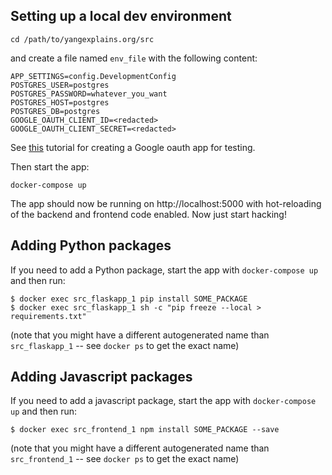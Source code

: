 ## Setting up a local dev environment

```
cd /path/to/yangexplains.org/src
```

and create a file named `env_file` with the following content:

```
APP_SETTINGS=config.DevelopmentConfig
POSTGRES_USER=postgres
POSTGRES_PASSWORD=whatever_you_want
POSTGRES_HOST=postgres
POSTGRES_DB=postgres
GOOGLE_OAUTH_CLIENT_ID=<redacted>
GOOGLE_OAUTH_CLIENT_SECRET=<redacted>
```

See
[this](https://realpython.com/flask-google-login/#creating-a-google-client)
tutorial for creating a Google oauth app for testing.

Then start the app:

```
docker-compose up
```

The app should now be running on http://localhost:5000 with hot-reloading
of the backend and frontend code enabled.  Now just start hacking!

## Adding Python packages

If you need to add a Python package, start the app with `docker-compose up`
and then run:

```
$ docker exec src_flaskapp_1 pip install SOME_PACKAGE
$ docker exec src_flaskapp_1 sh -c "pip freeze --local > requirements.txt"
```

(note that you might have a different autogenerated name than
`src_flaskapp_1` -- see `docker ps` to get the exact name)

## Adding Javascript packages

If you need to add a javascript package, start the app with `docker-compose
up` and then run:

```
$ docker exec src_frontend_1 npm install SOME_PACKAGE --save
```

(note that you might have a different autogenerated name than
`src_frontend_1` -- see `docker ps` to get the exact name)
